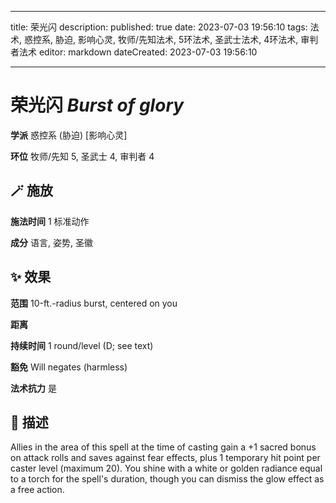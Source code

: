 
---
title: 荣光闪
description: 
published: true
date: 2023-07-03 19:56:10
tags: 法术, 惑控系, 胁迫, 影响心灵, 牧师/先知法术, 5环法术, 圣武士法术, 4环法术, 审判者法术
editor: markdown
dateCreated: 2023-07-03 19:56:10

---

# **荣光闪** *Burst of glory*

**学派** 惑控系 (胁迫) \[影响心灵\] 

**环位** 牧师/先知 5, 圣武士 4, 审判者 4

## 🪄 施放

**施法时间** 1 标准动作

**成分** 语言, 姿势, 圣徽

## ✨ 效果  

**范围** 10-ft.-radius burst, centered on you

**距离**   

**持续时间** 1 round/level (D; see text) 

**豁免** Will negates (harmless)

**法术抗力** 是

## 📖 描述

Allies in the area of this spell at the time of casting gain a +1 sacred bonus on attack rolls and saves against fear effects, plus 1 temporary hit point per caster level (maximum 20). You shine with a white or golden radiance equal to a torch for the spell's duration, though you can dismiss the glow effect as a free action.
    